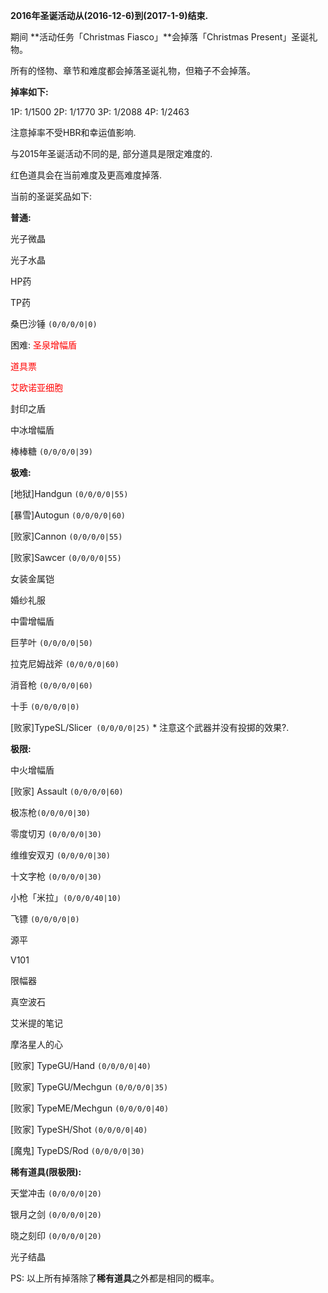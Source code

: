 **2016年圣诞活动从(2016-12-6)到(2017-1-9)结束.**

期间 **活动任务「Christmas Fiasco」**会掉落「Christmas Present」圣诞礼物。

所有的怪物、章节和难度都会掉落圣诞礼物，但箱子不会掉落。

**掉率如下:**

1P: 1/1500
2P: 1/1770
3P: 1/2088
4P: 1/2463

注意掉率不受HBR和幸运值影响.

与2015年圣诞活动不同的是, 部分道具是限定难度的.

红色道具会在当前难度及更高难度掉落.

当前的圣诞奖品如下:

**普通:**

<span color=red>光子微晶</span>

<span color=red>光子水晶</span>

<span color=red>HP药</span>

<span color=red>TP药</span>

桑巴沙锤 `(0/0/0/0|0)`


困难:
<span style="color:red">圣泉增幅盾</span>

<span style="color:red">道具票</span>

<span style="color:red">艾欧诺亚细胞</span>

封印之盾

中冰增幅盾

棒棒糖 `(0/0/0/0|39)`


**极难:**

<span color=red>[地狱]Handgun `(0/0/0/0|55)`</span>

<span color=red>[暴雪]Autogun `(0/0/0/0|60)`</span>

<span color=red>[败家]Cannon `(0/0/0/0|55)`</span>

<span color=red>[败家]Sawcer `(0/0/0/0|55)`</span>

<span color=red>女装金属铠</span>

<span color=red>婚纱礼服</span>

<span color=red>中雷增幅盾</span>

巨芋叶 `(0/0/0/0|50)`

拉克尼姆战斧 `(0/0/0/0|60)`

消音枪 `(0/0/0/0|60)`

十手 `(0/0/0/0|0)`

[败家]TypeSL/Slicer` (0/0/0/0|25)` * 注意这个武器并没有投掷的效果?.

**极限:**

中火增幅盾

[败家] Assault `(0/0/0/0|60)`

极冻枪`(0/0/0/0|30)`

零度切刃 `(0/0/0/0|30)`

维维安双刃 `(0/0/0/0|30)`

十文字枪 `(0/0/0/0|30)`

小枪「米拉」`(0/0/0/40|10)`

飞镖 `(0/0/0/0|0)`

源平

V101

限幅器

真空波石

艾米提的笔记

摩洛星人的心

[败家]  TypeGU/Hand `(0/0/0/0|40)`

[败家]  TypeGU/Mechgun `(0/0/0/0|35)`

[败家]  TypeME/Mechgun `(0/0/0/0|40)`

[败家]  TypeSH/Shot `(0/0/0/0|40)`

[魔鬼]  TypeDS/Rod `(0/0/0/0|30)`

**稀有道具(限极限):**

天堂冲击 `(0/0/0/0|20)`

银月之剑 `(0/0/0/0|20)`

晓之刻印 `(0/0/0/0|20)`

光子结晶

PS: 以上所有掉落除了**稀有道具**之外都是相同的概率。